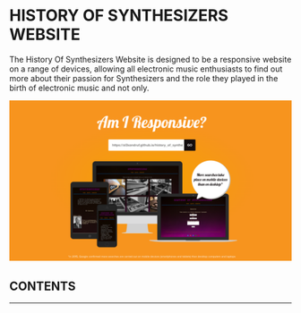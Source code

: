 # HISTORY OF SYNTHESIZERS WEBSITE

The History Of Synthesizers Website is designed to be a responsive website on a range of devices, allowing all electronic music enthusiasts to find out more about their passion for Synthesizers and the role they played in the birth of electronic music and not only.


![main page](/assets/readme_screenshots/am_I_responsive.png)

## CONTENTS
<hr>



